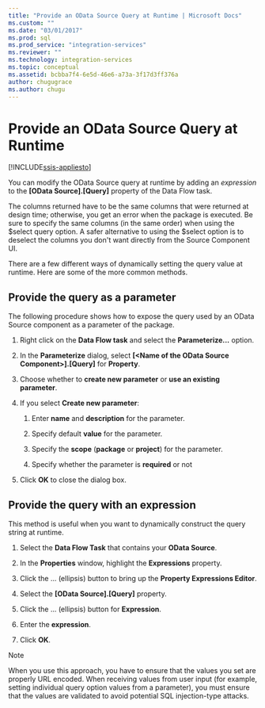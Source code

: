 ```yaml
---
title: "Provide an OData Source Query at Runtime | Microsoft Docs"
ms.custom: ""
ms.date: "03/01/2017"
ms.prod: sql
ms.prod_service: "integration-services"
ms.reviewer: ""
ms.technology: integration-services
ms.topic: conceptual
ms.assetid: bcbba7f4-6e5d-46e6-a73a-3f17d3ff376a
author: chugugrace
ms.author: chugu
---
```

# Provide an OData Source Query at Runtime

[!INCLUDE[ssis-appliesto](../../includes/applies-to-version/sqlserver-ssis.md)]


 You can modify the OData Source query at runtime by adding an *expression* to the **[OData Source].[Query]** property of the Data Flow task.  
  
 The columns returned have to be the same columns that were returned at design time; otherwise, you get an error when the package is executed. Be sure to specify the same columns (in the same order) when using the $select query option. A safer alternative to using the $select option is to deselect the columns you don't want directly from the Source Component UI.  
  
 There are a few different ways of dynamically setting the query value at runtime. Here are some of the more common methods.  
  
## Provide the query as a parameter  
 The following procedure shows how to expose the query used by an OData Source component as a parameter of the package.  
  
1.  Right click on the **Data Flow task** and select the **Parameterize...** option.  
  
2.  In the **Parameterize** dialog, select **[\<Name of the OData Source Component>].[Query]** for **Property**.  
  
3.  Choose whether to **create new parameter** or **use an existing parameter**.  
  
4.  If you select **Create new parameter**:  
  
    1.  Enter **name** and **description** for the parameter.  
  
    2.  Specify default **value** for the parameter.  
  
    3.  Specify the **scope** (**package** or **project**) for the parameter.  
  
    4.  Specify whether the parameter is **required** or not  
  
5.  Click **OK** to close the dialog box.  
  
## Provide the query with an expression
 This method is useful when you want to dynamically construct the query string at runtime.
  
1.  Select the **Data Flow Task** that contains your **OData Source**.  
  
2.  In the **Properties** window, highlight the **Expressions** property.  
  
3.  Click the ... (ellipsis) button to bring up the **Property Expressions Editor**.  
  
4.  Select the **[OData Source].[Query]** property.  
  
5.  Click the ... (ellipsis) button for **Expression**.  
  
6.  Enter the **expression**.  
  
7.  Click **OK**.  
  
> [!NOTE]  
> When you use this approach, you have to ensure that the values you set are properly URL encoded. When receiving values from user input (for example, setting individual query option values from a parameter), you must ensure that the values are validated to avoid potential SQL injection-type attacks.  
  
  
